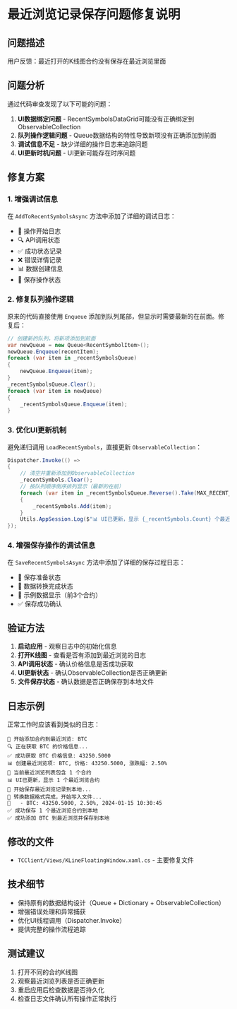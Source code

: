 # 最近浏览记录保存问题修复说明

## 问题描述
用户反馈：最近打开的K线图合约没有保存在最近浏览里面

## 问题分析
通过代码审查发现了以下可能的问题：
1. **UI数据绑定问题** - RecentSymbolsDataGrid可能没有正确绑定到ObservableCollection
2. **队列操作逻辑问题** - Queue数据结构的特性导致新项没有正确添加到前面
3. **调试信息不足** - 缺少详细的操作日志来追踪问题
4. **UI更新时机问题** - UI更新可能存在时序问题

## 修复方案

### 1. 增强调试信息
在 `AddToRecentSymbolsAsync` 方法中添加了详细的调试日志：
- 📝 操作开始日志
- 🔍 API调用状态
- ✅ 成功状态记录
- ❌ 错误详情记录
- 📊 数据创建信息
- 💾 保存操作状态

### 2. 修复队列操作逻辑
原来的代码直接使用 `Enqueue` 添加到队列尾部，但显示时需要最新的在前面。修复后：
```csharp
// 创建新的队列，将新项添加到前面
var newQueue = new Queue<RecentSymbolItem>();
newQueue.Enqueue(recentItem);
foreach (var item in _recentSymbolsQueue)
{
    newQueue.Enqueue(item);
}
_recentSymbolsQueue.Clear();
foreach (var item in newQueue)
{
    _recentSymbolsQueue.Enqueue(item);
}
```

### 3. 优化UI更新机制
避免递归调用 `LoadRecentSymbols`，直接更新 `ObservableCollection`：
```csharp
Dispatcher.Invoke(() =>
{
    // 清空并重新添加到ObservableCollection
    _recentSymbols.Clear();
    // 按队列顺序倒序排列显示（最新的在前）
    foreach (var item in _recentSymbolsQueue.Reverse().Take(MAX_RECENT_SYMBOLS))
    {
        _recentSymbols.Add(item);
    }
    Utils.AppSession.Log($"📊 UI已更新，显示 {_recentSymbols.Count} 个最近浏览合约");
});
```

### 4. 增强保存操作的调试信息
在 `SaveRecentSymbolsAsync` 方法中添加了详细的保存过程日志：
- 💾 保存准备状态
- 💾 数据转换完成状态  
- 💾 示例数据显示（前3个合约）
- ✅ 保存成功确认

## 验证方法
1. **启动应用** - 观察日志中的初始化信息
2. **打开K线图** - 查看是否有添加到最近浏览的日志
3. **API调用状态** - 确认价格信息是否成功获取
4. **UI更新状态** - 确认ObservableCollection是否正确更新
5. **文件保存状态** - 确认数据是否正确保存到本地文件

## 日志示例
正常工作时应该看到类似的日志：
```
📝 开始添加合约到最近浏览: BTC
🔍 正在获取 BTC 的价格信息...
✅ 成功获取 BTC 价格信息: 43250.5000
📊 创建最近浏览项: BTC, 价格: 43250.5000, 涨跌幅: 2.50%
📝 当前最近浏览列表包含 1 个合约
📊 UI已更新，显示 1 个最近浏览合约
💾 开始保存最近浏览记录到本地...
💾 转换数据格式完成，开始写入文件...
💾   - BTC: 43250.5000, 2.50%, 2024-01-15 10:30:45
✅ 成功保存 1 个最近浏览合约到本地
✅ 成功添加 BTC 到最近浏览并保存到本地
```

## 修改的文件
- `TCClient/Views/KLineFloatingWindow.xaml.cs` - 主要修复文件

## 技术细节
- 保持原有的数据结构设计（Queue + Dictionary + ObservableCollection）
- 增强错误处理和异常捕获
- 优化UI线程调用（Dispatcher.Invoke）
- 提供完整的操作流程追踪

## 测试建议
1. 打开不同的合约K线图
2. 观察最近浏览列表是否正确更新
3. 重启应用后检查数据是否持久化
4. 检查日志文件确认所有操作正常执行 